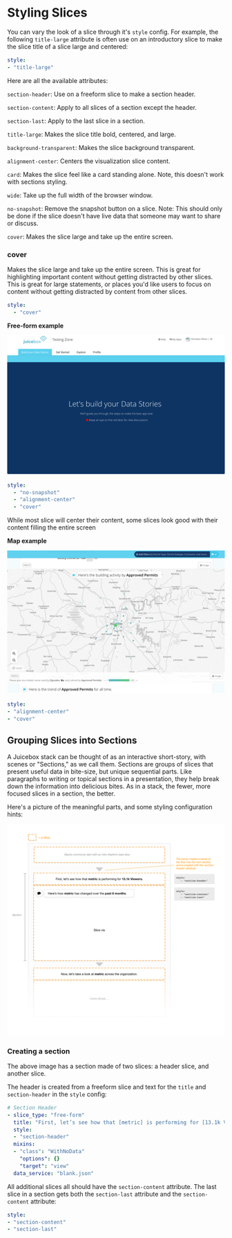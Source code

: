 # Styling Slices

You can vary the look of a slice through it's `style` config. For example, the following `title-large` attribute is often use on an introductory slice to make the slice title of a slice large and centered:

```yaml
style:
- "title-large"
```

Here are all the available attributes:

`section-header`: Use on a freeform slice to make a section header.

`section-content`: Apply to all slices of a section except the header.

`section-last`: Apply to the last slice in a section.

`title-large`: Makes the slice title bold, centered, and large.

`background-transparent`: Makes the slice background transparent.

`alignment-center`: Centers the visualization slice content.

`card`: Makes the slice feel like a card standing alone. Note, this doesn't work with sections styling.

`wide`: Take up the full width of the browser window.

`no-snapshot`: Remove the snapshot button on a slice. Note: This should only be done if the slice doesn't have live data that someone may want to share or discuss.

`cover`: Makes the slice large and take up the entire screen.

### cover

Makes the slice large and take up the entire screen. This is great for highlighting important content without getting distracted by other slices. This is great for large statements, or places you'd like users to focus on content without getting distracted by content from other slices.

```yaml
style:
  - "cover"
```

**Free-form example**

![image](../../../.gitbook/assets/styling-cover-freeform.png)

```yaml
style:
  - "no-snapshot"
  - "alignment-center"
  - "cover"
```

While most slice will center their content, some slices look good with their content filling the entire screen

**Map example**

![image](../../../.gitbook/assets/styling-cover-map%20%281%29.png)

```yaml
style:
- "alignment-center"
- "cover"
```

## Grouping Slices into Sections

A Juicebox stack can be thought of as an interactive short-story, with scenes or "Sections," as we call them. Sections are groups of slices that present useful data in bite-size, but unique sequential parts. Like paragraphs to writing or topical sections in a presentation, they help break down the information into delicious bites. As in a stack, the fewer, more focused slices in a section, the better.

Here's a picture of the meaningful parts, and some styling configuration hints:

![image](../../../.gitbook/assets/jbdoc-styling-sections.png)

### Creating a section

The above image has a section made of two slices: a header slice, and another slice.

The header is created from a freeform slice and text for the `title` and `section-header` in the `style` config:

```yaml
# Section Header
- slice_type: "free-form"
  title: "First, let’s see how that [metric] is performing for [13.1k Viewers]."
  style:
  - "section-header"
  mixins:
  - "class": "WithNoData"
    "options": {}
    "target": "view"
  data_service: "blank.json"
```

All additional slices all should have the `section-content` attribute. The last slice in a section gets both the `section-last` attribute and the `section-content` attribute:

```yaml
style:
- "section-content"
- "section-last"
```

